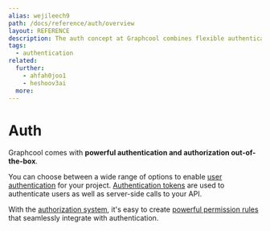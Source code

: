 ```yaml
---
alias: wejileech9
path: /docs/reference/auth/overview
layout: REFERENCE
description: The auth concept at Graphcool combines flexible authentication with powerful authorization solutions. Use Auth0, Firebase Auth or any Social Login
tags:
  - authentication
related:
  further:
    - ahfah0joo1
    - heshoov3ai
  more:
---
```


# Auth

Graphcool comes with **powerful authentication and authorization out-of-the-box**.

You can choose between a wide range of options to enable  [user authentication](!alias-geekae9gah) for your project. [Authentication tokens](!alias-eip7ahqu5o) are used to authenticate users as well as server-side calls to your API.

With the [authorization system](!alias-iegoo0heez), it's easy to create [powerful permission rules](!alias-iox3aqu0ee) that seamlessly integrate with authentication.
